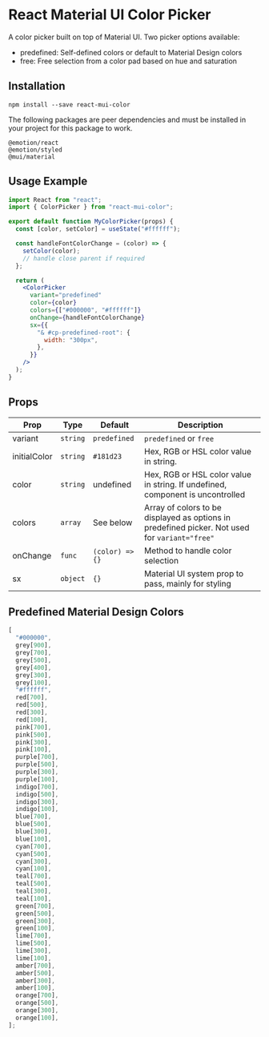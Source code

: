 # React Material UI Color Picker

A color picker built on top of Material UI. Two picker options available:

- predefined: Self-defined colors or default to Material Design colors
- free: Free selection from a color pad based on hue and saturation

## Installation

```
npm install --save react-mui-color
```

The following packages are peer dependencies and must be installed in your project for this package to work.

```
@emotion/react
@emotion/styled
@mui/material
```

## Usage Example

```jsx
import React from "react";
import { ColorPicker } from "react-mui-color";

export default function MyColorPicker(props) {
  const [color, setColor] = useState("#ffffff");

  const handleFontColorChange = (color) => {
    setColor(color);
    // handle close parent if required
  };

  return (
    <ColorPicker
      variant="predefined"
      color={color}
      colors={["#000000", "#ffffff"]}
      onChange={handleFontColorChange}
      sx={{
        "& #cp-predefined-root": {
          width: "300px",
        },
      }}
    />
  );
}
```

## Props

| Prop         | Type     | Default         | Description                                                                                    |
| ------------ | -------- | --------------- | ---------------------------------------------------------------------------------------------- |
| variant      | `string` | `predefined`    | `predefined` or `free`                                                                         |
| initialColor | `string` | `#181d23`       | Hex, RGB or HSL color value in string.                                                         |
| color        | `string` | undefined       | Hex, RGB or HSL color value in string. If undefined, component is uncontrolled                 |
| colors       | `array`  | See below       | Array of colors to be displayed as options in predefined picker. Not used for `variant="free"` |
| onChange     | `func`   | `(color) => {}` | Method to handle color selection                                                               |
| sx           | `object` | `{}`            | Material UI system prop to pass, mainly for styling                                            |

## Predefined Material Design Colors

```js
[
  "#000000",
  grey[900],
  grey[700],
  grey[500],
  grey[400],
  grey[300],
  grey[100],
  "#ffffff",
  red[700],
  red[500],
  red[300],
  red[100],
  pink[700],
  pink[500],
  pink[300],
  pink[100],
  purple[700],
  purple[500],
  purple[300],
  purple[100],
  indigo[700],
  indigo[500],
  indigo[300],
  indigo[100],
  blue[700],
  blue[500],
  blue[300],
  blue[100],
  cyan[700],
  cyan[500],
  cyan[300],
  cyan[100],
  teal[700],
  teal[500],
  teal[300],
  teal[100],
  green[700],
  green[500],
  green[300],
  green[100],
  lime[700],
  lime[500],
  lime[300],
  lime[100],
  amber[700],
  amber[500],
  amber[300],
  amber[100],
  orange[700],
  orange[500],
  orange[300],
  orange[100],
];
```
